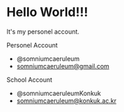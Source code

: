 # Hello World!!!

It's my personel account.

Personel Account
- @somniumcaeruleum
- somniumcaeruleum@gmail.com

School Account
- @somniumcaeruleumKonkuk
- somniumcaeruleum@konkuk.ac.kr
